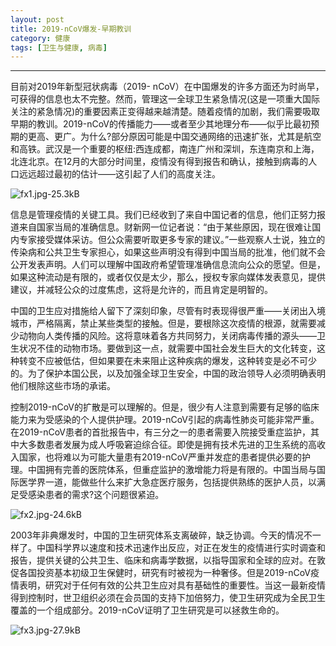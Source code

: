 ```yaml
---
layout: post
title: 2019-nCoV爆发-早期教训
category: 健康
tags: [卫生与健康, 病毒]
---
```



----------
目前对2019年新型冠状病毒（2019- nCoV）在中国爆发的许多方面还为时尚早，可获得的信息也太不完整。然而，管理这一全球卫生紧急情况(这是一项重大国际关注的紧急情况)的重要因素正变得越来越清楚。随着疫情的加剧，我们需要吸取早期的教训。2019-nCoV的传播能力——或者至少其地理分布——似乎比最初预期的更高、更广。为什么?部分原因可能是中国交通网络的迅速扩张，尤其是航空和高铁。武汉是一个重要的枢纽:西连成都，南连广州和深圳，东连南京和上海，北连北京。在12月的大部分时间里，疫情没有得到报告和确认，接触到病毒的人口远远超过最初的估计——这引起了人们的高度关注。

![fx1.jpg-25.3kB][1]

信息是管理疫情的关键工具。我们已经收到了来自中国记者的信息，他们正努力报道来自国家当局的准确信息。财新网一位记者说：“由于某些原因，现在很难让国内专家接受媒体采访。但公众需要听取更多专家的建议。”一些观察人士说，独立的传染病和公共卫生专家担心，如果这些声明没有得到中国当局的批准，他们就不会公开发表声明。人们可以理解中国政府希望管理准确信息流向公众的愿望。但是，如果这种流动是有限的，或者仅仅是太少，那么，授权专家向媒体发表意见，提供建议，并减轻公众的过度焦虑，这将是允许的，而且肯定是明智的。

中国的卫生应对措施给人留下了深刻印象，尽管有时表现得很严重——关闭出入境城市，严格隔离，禁止某些类型的接触。但是，要根除这次疫情的根源，就需要减少动物向人类传播的风险。这将意味着各方共同努力，关闭病毒传播的源头——卫生状况不佳的动物市场。要做到这一点，就需要中国社会发生巨大的文化转变，这种转变不应被低估，但如果要在未来阻止这种疾病的爆发，这种转变是必不可少的。为了保护本国公民，以及加强全球卫生安全，中国的政治领导人必须明确表明他们根除这些市场的承诺。

控制2019-nCoV的扩散是可以理解的。但是，很少有人注意到需要有足够的临床能力来为受感染的个人提供护理。2019-nCoV引起的病毒性肺炎可能非常严重。在2019-nCoV患者的首批报告中，有三分之一的患者需要入院接受重症监护，其中大多数患者发展为成人呼吸窘迫综合征。即使是拥有技术先进的卫生系统的高收入国家，也将难以为可能大量患有2019-nCoV严重并发症的患者提供必要的护理。中国拥有完善的医院体系，但重症监护的激增能力将是有限的。中国当局与国际医学界一道，能做些什么来扩大急症医疗服务，包括提供熟练的医护人员，以满足受感染患者的需求?这个问题很紧迫。

![fx2.jpg-24.6kB][2]

2003年非典爆发时，中国的卫生研究体系支离破碎，缺乏协调。今天的情况不一样了。中国科学界以速度和技术迅速作出反应，对正在发生的疫情进行实时调查和报告，提供关键的公共卫生、临床和病毒学数据，以指导国家和全球的应对。在敦促各国投资基本初级卫生保健时，研究有时被视为一种奢侈。但是2019-nCoV疫情表明，研究对于任何有效的公共卫生应对具有基础性的重要性。当这一最新疫情得到控制时，世卫组织必须在会员国的支持下加倍努力，使卫生研究成为全民卫生覆盖的一个组成部分。2019-nCoV证明了卫生研究是可以拯救生命的。

![fx3.jpg-27.9kB][3]


  [1]: http://static.zybuluo.com/gamedebug/arhly0q5e8fm7q7dkf9r541i/fx1.jpg
  [2]: http://static.zybuluo.com/gamedebug/zr75fznlf6rtyo3hn2sfd7re/fx2.jpg
  [3]: http://static.zybuluo.com/gamedebug/xbm9ytpe129x48drhfnjscxc/fx3.jpg
